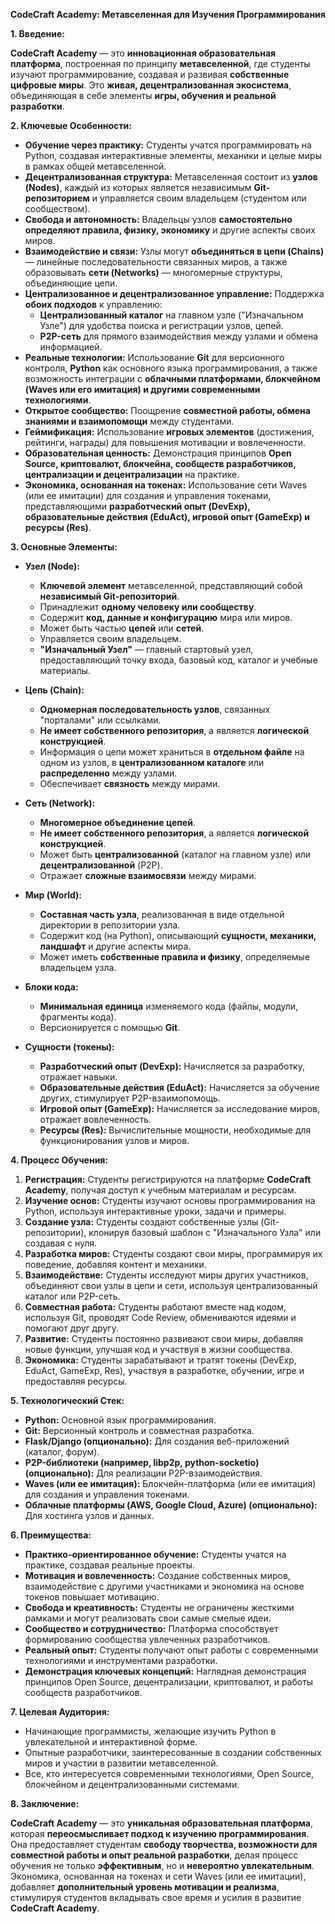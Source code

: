 **CodeCraft Academy: Метавселенная для Изучения Программирования**

**1. Введение:**

**CodeCraft Academy** — это **инновационная образовательная платформа**, построенная по принципу **метавселенной**, где студенты изучают программирование, создавая и развивая **собственные цифровые миры**. Это **живая, децентрализованная экосистема**, объединяющая в себе элементы **игры, обучения и реальной разработки**.

**2. Ключевые Особенности:**

*   **Обучение через практику:** Студенты учатся программировать на Python, создавая интерактивные элементы, механики и целые миры в рамках общей метавселенной.
*   **Децентрализованная структура:** Метавселенная состоит из **узлов (Nodes)**, каждый из которых является независимым **Git-репозиторием** и управляется своим владельцем (студентом или сообществом).
*   **Свобода и автономность:** Владельцы узлов **самостоятельно определяют правила, физику, экономику** и другие аспекты своих миров.
*   **Взаимодействие и связи:** Узлы могут **объединяться в цепи (Chains)** — линейные последовательности связанных миров, а также образовывать **сети (Networks)** — многомерные структуры, объединяющие цепи.
*   **Централизованное и децентрализованное управление:** Поддержка **обоих подходов** к управлению:
    *   **Централизованный каталог** на главном узле ("Изначальном Узле") для удобства поиска и регистрации узлов, цепей.
    *   **P2P-сеть** для прямого взаимодействия между узлами и обмена информацией.
*   **Реальные технологии:** Использование **Git** для версионного контроля, **Python** как основного языка программирования, а также возможность интеграции с **облачными платформами, блокчейном (Waves или его имитация) и другими современными технологиями**.
*   **Открытое сообщество:** Поощрение **совместной работы, обмена знаниями и взаимопомощи** между студентами.
*   **Геймификация:** Использование **игровых элементов** (достижения, рейтинги, награды) для повышения мотивации и вовлеченности.
*   **Образовательная ценность:** Демонстрация принципов **Open Source, криптовалют, блокчейна, сообществ разработчиков, централизации и децентрализации** на практике.
*   **Экономика, основанная на токенах:** Использование сети Waves (или ее имитации) для создания и управления токенами, представляющими **разработческий опыт (DevExp), образовательные действия (EduAct), игровой опыт (GameExp) и ресурсы (Res)**.

**3. Основные Элементы:**

*   **Узел (Node):**
    *   **Ключевой элемент** метавселенной, представляющий собой **независимый Git-репозиторий**.
    *   Принадлежит **одному человеку или сообществу**.
    *   Содержит **код, данные и конфигурацию** мира или миров.
    *   Может быть частью **цепей** или **сетей**.
    *   Управляется своим владельцем.
    *   **"Изначальный Узел"** — главный стартовый узел, предоставляющий точку входа, базовый код, каталог и учебные материалы.

*   **Цепь (Chain):**
    *   **Одномерная последовательность узлов**, связанных "порталами" или ссылками.
    *   **Не имеет собственного репозитория**, а является **логической конструкцией**.
    *   Информация о цепи может храниться в **отдельном файле** на одном из узлов, в **централизованном каталоге** или **распределенно** между узлами.
    *   Обеспечивает **связность** между мирами.

*   **Сеть (Network):**
    *   **Многомерное объединение цепей**.
    *   **Не имеет собственного репозитория**, а является **логической конструкцией**.
    *   Может быть **централизованной** (каталог на главном узле) или **децентрализованной** (P2P).
    *   Отражает **сложные взаимосвязи** между мирами.

*   **Мир (World):**
    *   **Составная часть узла**, реализованная в виде отдельной директории в репозитории узла.
    *   Содержит код (на Python), описывающий **сущности, механики, ландшафт** и другие аспекты мира.
    *   Может иметь **собственные правила и физику**, определяемые владельцем узла.

*   **Блоки кода:**
    *   **Минимальная единица** изменяемого кода (файлы, модули, фрагменты кода).
    *   Версионируется с помощью **Git**.

*   **Сущности (токены):**
    *   **Разработческий опыт (DevExp):** Начисляется за разработку, отражает навыки.
    *   **Образовательные действия (EduAct):** Начисляется за обучение других, стимулирует P2P-взаимопомощь.
    *   **Игровой опыт (GameExp):** Начисляется за исследование миров, отражает вовлеченность.
    *   **Ресурсы (Res):** Вычислительные мощности, необходимые для функционирования узлов и миров.

**4. Процесс Обучения:**

1. **Регистрация:** Студенты регистрируются на платформе **CodeCraft Academy**, получая доступ к учебным материалам и ресурсам.
2. **Изучение основ:** Студенты изучают основы программирования на Python, используя интерактивные уроки, задачи и примеры.
3. **Создание узла:** Студенты создают собственные узлы (Git-репозитории), клонируя базовый шаблон с "Изначального Узла" или создавая с нуля.
4. **Разработка миров:** Студенты создают свои миры, программируя их поведение, добавляя контент и механики.
5. **Взаимодействие:** Студенты исследуют миры других участников, объединяют свои узлы в цепи и сети, используя централизованный каталог или P2P-сеть.
6. **Совместная работа:** Студенты работают вместе над кодом, используя Git, проводят Code Review, обмениваются идеями и помогают друг другу.
7. **Развитие:** Студенты постоянно развивают свои миры, добавляя новые функции, улучшая код и участвуя в жизни сообщества.
8. **Экономика:** Студенты зарабатывают и тратят токены (DevExp, EduAct, GameExp, Res), участвуя в разработке, обучении, игре и предоставляя ресурсы.

**5. Технологический Стек:**

*   **Python:** Основной язык программирования.
*   **Git:** Версионный контроль и совместная разработка.
*   **Flask/Django (опционально):** Для создания веб-приложений (каталог, форум).
*   **P2P-библиотеки (например, libp2p, python-socketio) (опционально):** Для реализации P2P-взаимодействия.
*   **Waves (или ее имитация):**  Блокчейн-платформа (или ее имитация) для создания и управления токенами.
*   **Облачные платформы (AWS, Google Cloud, Azure) (опционально):** Для хостинга узлов и данных.

**6. Преимущества:**

*   **Практико-ориентированное обучение:** Студенты учатся на практике, создавая реальные проекты.
*   **Мотивация и вовлеченность:** Создание собственных миров, взаимодействие с другими участниками и экономика на основе токенов повышает мотивацию.
*   **Свобода и креативность:** Студенты не ограничены жесткими рамками и могут реализовать свои самые смелые идеи.
*   **Сообщество и сотрудничество:** Платформа способствует формированию сообщества увлеченных разработчиков.
*   **Реальный опыт:** Студенты получают опыт работы с современными технологиями и инструментами разработки.
*   **Демонстрация ключевых концепций:** Наглядная демонстрация принципов Open Source, децентрализации, криптовалют, и работы сообществ разработчиков.

**7. Целевая Аудитория:**

*   Начинающие программисты, желающие изучить Python в увлекательной и интерактивной форме.
*   Опытные разработчики, заинтересованные в создании собственных миров и участии в развитии метавселенной.
*   Все, кто интересуется современными технологиями, Open Source, блокчейном и децентрализованными системами.

**8. Заключение:**

**CodeCraft Academy** — это **уникальная образовательная платформа**, которая **переосмысливает подход к изучению программирования**. Она предоставляет студентам **свободу творчества, возможности для совместной работы и опыт реальной разработки**, делая процесс обучения не только **эффективным**, но и **невероятно увлекательным**. Экономика, основанная на токенах и сети Waves (или ее имитации), добавляет **дополнительный уровень мотивации и реализма**, стимулируя студентов вкладывать свое время и усилия в развитие **CodeCraft Academy**.
